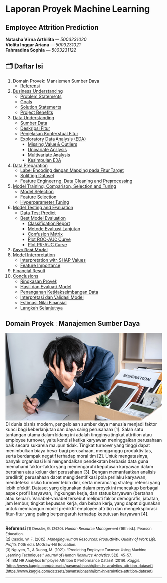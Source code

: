 # Laporan Proyek Machine Learning 

## Employee Attrition Prediction

**Natasha Virna Arthilita** — *5003231020*  
**Violita Inggar Ariana** — *5003231021*  
**Fahmadina Sophia** — *5003231122*

## 🗂️ Daftar Isi

1. [Domain Proyek: Manajemen Sumber Daya](#1-domain-proyek-manajamen-sumber-daya)  
   - [Referensi](#referensi)  
2. [Business Understanding](#2-business-understanding)  
   - [Problem Statements](#problem-statements)  
   - [Goals](#goals)  
   - [Solution Statements](#solution-statements)  
   - [Project Benefits](#project-benefits)  
3. [Data Understanding](#3-data-understanding)  
   - [Sumber Data](#sumber-data)  
   - [Deskripsi Fitur](#deskripsi-fitur)  
   - [Penjelasan Kontekstual Fitur](#penjelasan-kontekstual-fitur)  
   - [Exploratory Data Analysis (EDA)](#exploratory-data-analysis-eda)  
     - [Missing Value & Outliers](#missing-value--outliers)  
     - [Univariate Analysis](#univariate-analysis)  
     - [Multivariate Analysis](#multivariate-analysis)  
     - [Kesimpulan EDA](#kesimpulan-eda)  
4. [Data Preparation](#4-data-preparation)  
   - [Label Encoding dengan Mapping pada Fitur Target](#label-encoding-dengan-mapping-pada-fitur-target)  
   - [Splitting Dataset](#splitting-dataset)  
   - [Feature Engineering, Data Cleaning and Preprocessing](#feature-engineering-data-cleaning-and-preprocessing)  
5. [Model Training, Comparison, Selection and Tuning](#5-model-training-comparison-selection-and-tuning)  
   - [Model Selection](#model-selection)  
   - [Feature Selection](#feature-selection)  
   - [Hyperparameter Tuning](#hyperparameter-tuning)  
6. [Model Testing and Evaluation](#6-model-testing-and-evaluation)  
   - [Data Test Predict](#data-test-predict)  
   - [Best Model Evaluation](#best-model-evaluation)  
     - [Classification Report](#classification-report)  
     - [Metode Evaluasi Lanjutan](#metode-evaluasi-lanjutan)  
     - [Confusion Matrix](#confusion-matrix)  
     - [Plot ROC-AUC Curve](#plot-roc-auc-curve)  
     - [Plot PR-AUC Curve](#plot-pr-auc-curve)  
7. [Save Best Model](#7-save-best-model)  
8. [Model Interpretation](#8-model-interpretation)  
   - [Interpretation with SHAP Values](#interpretation-with-shap-values)  
   - [Feature Importance](#feature-importance)  
9. [Financial Result](#9-financial-result)  
10. [Conclusions](#10-conclusions)  
    - [Ringkasan Proyek](#ringkasan-proyek)  
    - [Hasil dan Evaluasi Model](#hasil-dan-evaluasi-model)  
    - [Penanganan Ketidakseimbangan Data](#penanganan-ketidakseimbangan-data)  
    - [Interpretasi dan Validasi Model](#interpretasi-dan-validasi-model)  
    - [Estimasi Nilai Finansial](#estimasi-nilai-finansial)  
    - [Langkah Selanjutnya](#langkah-selanjutnya)

## Domain Proyek : Manajemen Sumber Daya
![Employee Attrition](https://github.com/natashavirnaa/employee-attrition-prediction/blob/main/image/employe-attrition.png?raw=true)
Di dunia bisnis modern, pengelolaan sumber daya manusia menjadi faktor kunci bagi keberlanjutan dan daya saing perusahaan [1]. Salah satu tantangan utama dalam bidang ini adalah tingginya tingkat attrition atau employee turnover, yaitu kondisi ketika karyawan meninggalkan perusahaan baik secara sukarela maupun tidak. Tingkat turnover yang tinggi dapat menimbulkan biaya besar bagi perusahaan, mengganggu produktivitas, serta berdampak negatif terhadap moral tim [2].
Untuk mengatasinya, banyak organisasi kini mengandalkan pendekatan berbasis data guna memahami faktor-faktor yang memengaruhi keputusan karyawan dalam bertahan atau keluar dari perusahaan [3]. Dengan memanfaatkan analisis prediktif, perusahaan dapat mengidentifikasi pola perilaku karyawan, mendeteksi risiko turnover lebih dini, serta merancang strategi retensi yang lebih efektif.
Dataset yang digunakan dalam proyek ini mencakup berbagai aspek profil karyawan, lingkungan kerja, dan status karyawan (bertahan atau keluar). Variabel-variabel tersebut meliputi faktor demografis, jabatan, jam lembur, tingkat kepuasan kerja, dan beban kerja, yang dapat digunakan untuk membangun model prediktif employee attrition dan mengeksplorasi fitur-fitur yang paling berpengaruh terhadap keputusan karyawan [4].

---

**Referensi**
<small>
[1] Dessler, G. (2020). *Human Resource Management* (16th ed.). Pearson Education.  
[2] Cascio, W. F. (2015). *Managing Human Resources: Productivity, Quality of Work Life, Profits* (10th ed.). McGraw-Hill Education.  
[3] Nguyen, T., & Duong, M. (2021). “Predicting Employee Turnover Using Machine Learning Techniques.” *Journal of Human Resource Analytics,* 5(3), 45–57.  
[4] IBM HR Analytics Employee Attrition & Performance Dataset (2019). *Kaggle.*  
[https://www.kaggle.com/datasets/pavansubhashh/ibm-hr-analytics-attrition-dataset](https://www.kaggle.com/datasets/pavansubhashh/ibm-hr-analytics-attrition-dataset)
</small>

---

